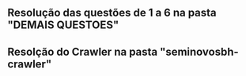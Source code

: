 ## Resolução das questões de 1 a 6 na pasta "DEMAIS QUESTOES"
## Resolção do Crawler na pasta "seminovosbh-crawler"
